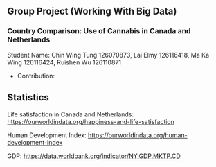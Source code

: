 ## Group Project (Working With Big Data)
### Country Comparison: Use of Cannabis in Canada and Netherlands
Student Name: Chin Wing Tung 126070873, Lai Elmy 126116418, Ma Ka Wing 126116424, Ruishen Wu 126110871
- Contribution:


## Statistics 
Life satisfaction in Canada and Netherlands:
https://ourworldindata.org/happiness-and-life-satisfaction

Human Development Index:
https://ourworldindata.org/human-development-index

GDP:
https://data.worldbank.org/indicator/NY.GDP.MKTP.CD
